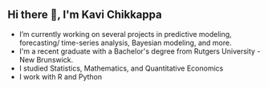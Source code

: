 ## Hi there 👋, I'm Kavi Chikkappa
- I’m currently working on several projects in predictive modeling, forecasting/ time-series analysis, Bayesian modeling, and more.
- I'm a recent graduate with a Bachelor's degree from Rutgers University - New Brunswick.
- I studied Statistics, Mathematics, and Quantitative Economics
- I work with R and Python

<!--
**kvchikkappa/kvchikkappa** is a ✨ _special_ ✨ repository because its `README.md` (this file) appears on your GitHub profile.

Here are some ideas to get you started:

- 🔭 I’m currently working on ...
- 🌱 I’m currently learning ...
- 👯 I’m looking to collaborate on ...
- 🤔 I’m looking for help with ...
- 💬 Ask me about ...
- 📫 How to reach me: ...
- 😄 Pronouns: ...
- ⚡ Fun fact: ...
-->
